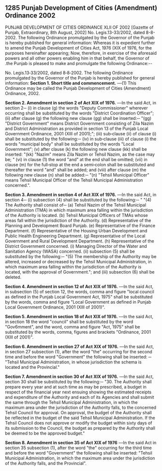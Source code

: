 ## 1285 Punjab Development of Cities (Amendment) Ordinance 2002
 
PUNJAB DEVELOPMENT OF CITIES
ORDINANCE XLII OF 2002
[Gazette of Punjab, Extraordinary, 8th August, 2002]
No. Legis.13-33/2002, dated 8-8-2002. The following Ordinance promulgated by the Governor of the Punjab is hereby published for general information:
Whereas it is expedient further to amend the Punjab Development of Cities Act, 1976 (XIX of 1976, for the purposes hereinafter appearing;
Now, therefore, in exercise of the aforesaid powers and all other powers enabling him in that behalf, the Governor of .the Punjab is pleased to make and promulgate the following Ordinance:--


No. Legis.13‑33/2002, dated 8‑8‑2002. The following Ordinance promulgated by the Governor of the Punjab is hereby published for general information:
**Section 1. Short title and commencement.**
‑‑‑(1) This Ordinance may be called the Punjab Development of Cities (Amendment) Ordinance, 2002.

 

**Section 2. Amendment in section 2 of Act XIX of 1976.**
‑‑‑In the said Act, in section 2‑‑
   (i) in clause (g) the words "Deputy Commissioner" wherever occurring shall be substituted by the words "District Coordination Officer";
   (ii) after clause (g) the following new clause (gg) shall be inserted:‑‑
   "(gg) "District Government" means District Government consisting of Zila Nazim and District Administration as provided in section 13 of the Punjab Local Government Ordinance, 2001 (XIII of 2001);";
   (iii) sub‑clause (ii) of clause (i) shall be substituted by the following:‑‑
   (iv) in sub‑clause (iii) of clause (i) the words "municipal body" shall be substituted by the words "Local Government";
   (v) after clause (k) the following new clause (kk) shall be inserted:
   "(kk) "Nazim" means Zila Nazim or Tehsil Nazim, as the case may be; "
   (vi) in clause (1) the word "and" at the end shall be omitted;
   (vii) in clause (m) for the full‑stop at the end a semi‑colon shall be substituted and thereafter the word "and" shall be added; and
   (viii) after clause (m) the following new clause (n) shall be added:‑‑
   "(n) "Tehsil Municipal Officer" means Tehsil Municipal Officer of the Tehsil Municipal Administration concerned.".

 

**Section 3. Amendment in section 4 of Act XIX of 1976.**
‑‑‑In the said Act, in section 4‑‑
   (i) subsection (4) shall be substituted by the following:‑‑ "
   "(4) The Authority shall consist of‑‑
   (a) Tehsil Nazim of the Tehsil Municipal Administration (TMA) in which maximum area falling within the jurisdiction of the Authority is located.
   (b) Tehsil Municipal Officers of TMAs whose areas fall within the jurisdiction of the Authority.
   (d) Representative of the Planning and Development Board Punjab.
   (e) Representative of the Finance Department.
   (f) Representative of the Housing Urban Development and Public Health Engineering Department.
   (g) Representative of the Local Government and Rural Development Department.
   (h) Representative of the District Government concerned.
   (i) Managing Director of the Water and Sanitation Agency (WASA) concerned.
   (ii) subsection (5) shall be substituted by the following:‑‑
   "(5) The membership of the Authority may be altered, increased or decreased by the Tehsil Municipal Administration, in which maximum area falling within the jurisdiction of the Authority is located, with the approval of Government."; and
   (iii) subsection (6) shall be deleted.

 

**Section 4. Amendment in section 12 of Act XIX of 1976.**
‑‑‑In the said Act, in subsection (5) of section 12, the words, comma and figure "local council as defined in the Punjab Local Government Act, 1975" shall be substituted by the words, comma and figure "Local Government as defined in Punjab Local Government Ordinance, 2001 (XIII of 2001)".

 

**Section 5. Amendment in section 18 of Act XIX of 1976.**
‑‑‑In the said Act, in section 18 the word "council" shall be substituted by the word "Gov6mment", and the word, comma and figure "Act, 1975" shall be substituted by the words, comma, figures and brackets "Ordinance, 2001 (XIII of 2001)".

 

**Section 6. Amendment in section 27 of Act XIX of 1976.**
‑‑‑In the said Act, in section 27 subsection (1), after the word "the" occurring for the second time and before the word "Government" the following shall be inserted: ‑‑
   "Tehsil Municipal Administration, in whose jurisdiction the schema is located and the Provincial."

 

**Section 7. Amendment in section 30 of Act XIX of 1976.**
‑‑‑In the said Act, section 30 shall be substituted by the following:‑‑
   "30. The Authority shall prepare every year and at such time as may be prescribed, a budget in respect of the financial year next ensuing showing the estimated receipts and expenditure of the Authority and each of its Agencies and shall submit the same through the Tehsil Municipal Administration, in which the maximum area under the jurisdiction of the Authority falls, to the concerned Tehsil Council for approval. On approval, the budget of the Authority shall be reflected in the budget of the said Tehsil Municipal Administration. If the Tehsil Council does not approve or modify the budget within sixty days of its submission to the Council, the budget as prepared by the Authority shall be deemed to be the approved budget."

 

**Section 8. Amendment in section 35 of Act XIX of 1976**
‑‑‑In the said Act in section 35 subsection (1), after the word "the" occurring for the third time and before the word "Government" the following shall be inserted:
   "Tehsil Municipal Administration, in which the maximum area under the jurisdiction of the Authority falls, and the Provincial".

